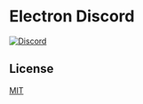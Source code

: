 # Electron Discord

[![Discord](https://img.shields.io/discord/745037351163527189?color=blue&logo=discord&style=flat-square)](https://discord.gg/electron)

## License

[MIT](https://github.com/siberianmh/siberianmh/blob/master/LICENSE.md)
